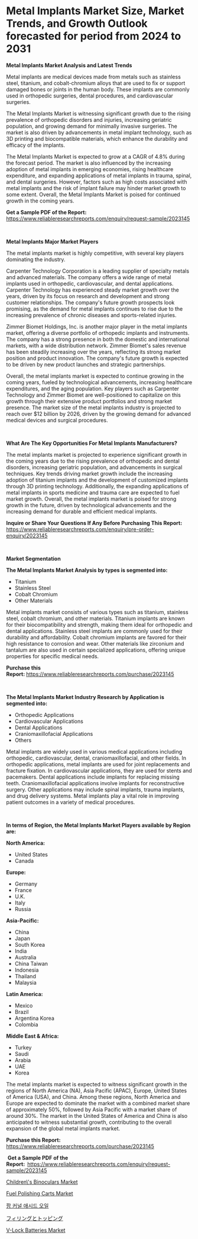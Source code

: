 <p><h1>Metal Implants Market Size, Market Trends, and Growth Outlook forecasted for period from 2024 to 2031</h1></p><p><strong>Metal Implants Market Analysis and Latest Trends</strong></p>
<p><p>Metal implants are medical devices made from metals such as stainless steel, titanium, and cobalt-chromium alloys that are used to fix or support damaged bones or joints in the human body. These implants are commonly used in orthopedic surgeries, dental procedures, and cardiovascular surgeries.</p><p>The Metal Implants Market is witnessing significant growth due to the rising prevalence of orthopedic disorders and injuries, increasing geriatric population, and growing demand for minimally invasive surgeries. The market is also driven by advancements in metal implant technology, such as 3D printing and biocompatible materials, which enhance the durability and efficacy of the implants.</p><p>The Metal Implants Market is expected to grow at a CAGR of 4.8% during the forecast period. The market is also influenced by the increasing adoption of metal implants in emerging economies, rising healthcare expenditure, and expanding applications of metal implants in trauma, spinal, and dental surgeries. However, factors such as high costs associated with metal implants and the risk of implant failure may hinder market growth to some extent. Overall, the Metal Implants Market is poised for continued growth in the coming years.</p></p>
<p><strong>Get a Sample PDF of the Report:&nbsp;</strong> <a href="https://www.reliableresearchreports.com/enquiry/request-sample/2023145">https://www.reliableresearchreports.com/enquiry/request-sample/2023145</a></p>
<p>&nbsp;</p>
<p><strong>Metal Implants Major Market Players</strong></p>
<p><p>The metal implants market is highly competitive, with several key players dominating the industry. </p><p>Carpenter Technology Corporation is a leading supplier of specialty metals and advanced materials. The company offers a wide range of metal implants used in orthopedic, cardiovascular, and dental applications. Carpenter Technology has experienced steady market growth over the years, driven by its focus on research and development and strong customer relationships. The company's future growth prospects look promising, as the demand for metal implants continues to rise due to the increasing prevalence of chronic diseases and sports-related injuries.</p><p>Zimmer Biomet Holdings, Inc. is another major player in the metal implants market, offering a diverse portfolio of orthopedic implants and instruments. The company has a strong presence in both the domestic and international markets, with a wide distribution network. Zimmer Biomet's sales revenue has been steadily increasing over the years, reflecting its strong market position and product innovation. The company's future growth is expected to be driven by new product launches and strategic partnerships.</p><p>Overall, the metal implants market is expected to continue growing in the coming years, fueled by technological advancements, increasing healthcare expenditures, and the aging population. Key players such as Carpenter Technology and Zimmer Biomet are well-positioned to capitalize on this growth through their extensive product portfolios and strong market presence. The market size of the metal implants industry is projected to reach over $12 billion by 2026, driven by the growing demand for advanced medical devices and surgical procedures.</p></p>
<p>&nbsp;</p>
<p><strong>What Are The Key Opportunities For Metal Implants Manufacturers?</strong></p>
<p><p>The metal implants market is projected to experience significant growth in the coming years due to the rising prevalence of orthopedic and dental disorders, increasing geriatric population, and advancements in surgical techniques. Key trends driving market growth include the increasing adoption of titanium implants and the development of customized implants through 3D printing technology. Additionally, the expanding applications of metal implants in sports medicine and trauma care are expected to fuel market growth. Overall, the metal implants market is poised for strong growth in the future, driven by technological advancements and the increasing demand for durable and efficient medical implants.</p></p>
<p><strong>Inquire or Share Your Questions If Any Before Purchasing This Report:</strong> <a href="https://www.reliableresearchreports.com/enquiry/pre-order-enquiry/2023145">https://www.reliableresearchreports.com/enquiry/pre-order-enquiry/2023145</a></p>
<p>&nbsp;</p>
<p><strong>Market Segmentation</strong></p>
<p><strong>The Metal Implants Market Analysis by types is segmented into:</strong></p>
<p><ul><li>Titanium</li><li>Stainless Steel</li><li>Cobalt Chromium</li><li>Other Materials</li></ul></p>
<p><p>Metal implants market consists of various types such as titanium, stainless steel, cobalt chromium, and other materials. Titanium implants are known for their biocompatibility and strength, making them ideal for orthopedic and dental applications. Stainless steel implants are commonly used for their durability and affordability. Cobalt chromium implants are favored for their high resistance to corrosion and wear. Other materials like zirconium and tantalum are also used in certain specialized applications, offering unique properties for specific medical needs.</p></p>
<p><strong>Purchase this Report:&nbsp;</strong><a href="https://www.reliableresearchreports.com/purchase/2023145">https://www.reliableresearchreports.com/purchase/2023145</a></p>
<p>&nbsp;</p>
<p><strong>The Metal Implants Market Industry Research by Application is segmented into:</strong></p>
<p><ul><li>Orthopedic Applications</li><li>Cardiovascular Applications</li><li>Dental Applications</li><li>Craniomaxillofacial Applications</li><li>Others</li></ul></p>
<p><p>Metal implants are widely used in various medical applications including orthopedic, cardiovascular, dental, craniomaxillofacial, and other fields. In orthopedic applications, metal implants are used for joint replacements and fracture fixation. In cardiovascular applications, they are used for stents and pacemakers. Dental applications include implants for replacing missing teeth. Craniomaxillofacial applications involve implants for reconstructive surgery. Other applications may include spinal implants, trauma implants, and drug delivery systems. Metal implants play a vital role in improving patient outcomes in a variety of medical procedures.</p></p>
<p>&nbsp;</p>
<p><strong>In terms of Region, the Metal Implants Market Players available by Region are:</strong></p>
<p>
    <p> <strong> North America: </strong>
        <ul>
            <li>United States</li>
            <li>Canada</li>
        </ul>
        </p> 
    <p> <strong> Europe: </strong>
        <ul>
            <li>Germany</li>
            <li>France</li>
            <li>U.K.</li>
            <li>Italy</li>
            <li>Russia</li>
        </ul>
        </p> 
    <p> <strong> Asia-Pacific: </strong>
        <ul>
            <li>China</li>
            <li>Japan</li>
            <li>South Korea</li>
            <li>India</li>
            <li>Australia</li>
            <li>China Taiwan</li>
            <li>Indonesia</li>
            <li>Thailand</li>
            <li>Malaysia</li>
        </ul>
        </p> 
    <p> <strong> Latin America: </strong>
        <ul>
            <li>Mexico</li>
            <li>Brazil</li>
            <li>Argentina Korea</li>
            <li>Colombia</li>
        </ul>
        </p> 
    <p> <strong> Middle East & Africa: </strong>
        <ul>
            <li>Turkey</li>
            <li>Saudi</li>
            <li>Arabia</li>
            <li>UAE</li>
            <li>Korea</li>
        </ul>
    </p>
    </p>
<p><p>The metal implants market is expected to witness significant growth in the regions of North America (NA), Asia Pacific (APAC), Europe, United States of America (USA), and China. Among these regions, North America and Europe are expected to dominate the market with a combined market share of approximately 50%, followed by Asia Pacific with a market share of around 30%. The market in the United States of America and China is also anticipated to witness substantial growth, contributing to the overall expansion of the global metal implants market.</p></p>
<p><strong>Purchase this Report: </strong><a href="https://www.reliableresearchreports.com/purchase/2023145">https://www.reliableresearchreports.com/purchase/2023145</a></p>
<p>&nbsp;<strong>Get a Sample PDF of the Report:&nbsp;&nbsp;</strong><a href="https://www.reliableresearchreports.com/enquiry/request-sample/2023145">https://www.reliableresearchreports.com/enquiry/request-sample/2023145</a></p>
<p><strong></strong></p>
<p><p><a href="https://view.publitas.com/reportprime-1/children-s-binoculars-market-with-the-goal-of-estimating-the-market-size-and-future-growth-potential-of-various-market-segments-based-on-component-applications-end-user-and-region/">Children\'s Binoculars Market</a></p><p><a href="https://bubble-tree-ea4.notion.site/Fuel-Polishing-Carts-Market-Research-Report-Provides-thorough-Industry-Overview-which-offers-an-In--50584dbbaf8044db87bc30233726dbe3">Fuel Polishing Carts Market</a></p><p><a href="https://medium.com/@gerry_almeida/2024%EB%85%84%EB%B6%80%ED%84%B0-2031%EB%85%84%EA%B9%8C%EC%A7%80%EC%9D%98-%EA%B8%B0%EA%B0%84-%EB%8F%99%EC%95%88-%ED%8C%9C-%EC%BB%A4%EB%84%90-%EC%95%A0%EC%94%A8%EB%93%9C-%EC%98%A4%EC%9D%BC-%EC%8B%9C%EC%9E%A5-%EB%B6%84%EC%84%9D-%EB%B0%8F-%ED%81%AC%EA%B8%B0-%EC%A0%84%EB%A7%9D-b8f3b7a2be52">팜 커널 애시드 오일</a></p><p><a href="https://medium.com/@janaflo/%E3%83%95%E3%82%A3%E3%83%AA%E3%83%B3%E3%82%B0%E3%81%A8%E3%83%88%E3%83%83%E3%83%94%E3%83%B3%E3%82%B0%E5%B8%82%E5%A0%B4-%E5%B8%82%E5%A0%B4%E3%82%B7%E3%82%A7%E3%82%A2-%E5%B8%82%E5%A0%B4%E3%83%88%E3%83%AC%E3%83%B3%E3%83%89-%E3%81%9D%E3%81%97%E3%81%A6%E5%B0%86%E6%9D%A5%E3%81%AE%E6%88%90%E9%95%B7%E3%82%92%E6%8E%A2%E3%82%8B-1274f84f6403">フィリングとトッピング</a></p><p><a href="https://view.publitas.com/reportprime-1/v-lock-batteries-market-size-focuses-on-market-dynamics-in-depth-analysis-and-future-projections-of-its-market-forecasted-for-period-from-2024-to-2031/">V-Lock Batteries Market</a></p></p>